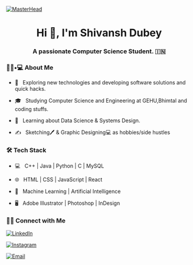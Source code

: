 [![MasterHead](https://i.pinimg.com/originals/2f/f4/28/2ff428006f3ade5f10beac69372062ab.gif)](https://rishavchanda.io)

<h1 align="center">Hi 👋, I'm Shivansh Dubey</h1>
<h3 align="center">A passionate Computer Science Student. 🇮🇳</h3>

<h3> 👨🏻•💻 About Me </h3>

- 🤔 &nbsp; Exploring new technologies and developing software solutions and quick hacks.

- 🎓 &nbsp; Studying Computer Science and Engineering at GEHU,Bhimtal and coding stuffs.

- 🌱 &nbsp; Learning about Data Science & Systems Design.

- ✍️ &nbsp; Sketching🖊 & Graphic Designing💻 as hobbies/side hustles 

<h3>🛠 Tech Stack</h3>

- 💻 &nbsp; C++ | Java | Python | C | MySQL

- 🌐 &nbsp; HTML | CSS | JavaScript | React

- 🔧 &nbsp;  Machine Learning | Artificial Intelligence

- 🖥 &nbsp; Adobe Illustrator | Photoshop | InDesign

<h3> 🤝🏻 Connect with Me </h3>

<p align="center">
  
<a href="https://www.linkedin.com/in/shivanshdubeyy/"><img alt="LinkedIn" src="https://img.shields.io/badge/LinkedIn-Shivansh%20Dubey-blue?style=flat-square&logo=linkedin"></a>

<a href="https://www.instagram.com/shivanshdubeyy/"><img alt="Instagram" src="https://img.shields.io/badge/Instagram-shivanshbdueyy-black?style=flat-square&logo=instagram"></a>

<a href="mailto:shivanshdubey280@gmail.com"><img alt="Email" src="https://img.shields.io/badge/Email-shivanshdubey280@gmail.com-blue?style=flat-square&logo=gmail"></a>

</p>

